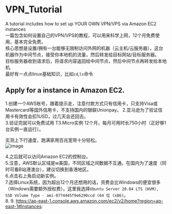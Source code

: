 # VPN_Tutorial
A tutorial includes how to set up YOUR OWN VPN/VPS via Amazon EC2 instances  
一篇包含如何设置自己的VPN/VPS的教程，可以用来科学上网，12个月免费使用，基本完全免费。  
核心思想是设置/拥有一台能够无限制访问外网的机器（云主机/云服务器），这台机器作为中间节点，接受你本地机的流量，然后转发给目标网站/目标服务器。  
目标服务器收到请求后，将请求内容返回给中间节点，然后中间节点再转发给本地机.  
最好有一点点linux基础知识，比如`cd`,`ls`命令  

## Apply for a instance in Amazon EC2.
1.创建一个AWS账号，跟着提示走，注意付款方式只有信用卡，只支持Visa或Mastercard等国外信用卡，不支持国内的银联Unionpay。
2.亚马逊为了验证信用卡有效性会扣1USD，过几天会还回去。  
3.验证完就可以免费试用 T3.Micro实例 12个月，每月可用时长750小时（正好够1台实例一直运行）。  

实测上下行速度，跑满家用百兆宽带十分轻松。  
![image](https://user-images.githubusercontent.com/48174333/116256439-c581e980-a7a5-11eb-909a-30112ba3668f.png)

4.之后就可以访问Amazon EC2的控制台。  
5.注意，AWS默认区域是w美国，不同区域之间数据不互通。在国内为了速度（同时可看B站港澳台），建议切换到香港地区。  
6.点击右上角启动新实例。  
7.选择Linux系统，因为超出12个月还想用的话，资费会比Windows的便宜很多（Windows需要额外授权费）。这里我选择`Ubuntu Server 20.04 LTS (HVM), SSD Volume Type - ami-0774445f9e6290ccd (64 位 (x86)`。  
8.
9.
https://ap-east-1.console.aws.amazon.com/ec2/v2/home?region=ap-east-1#Instances:
